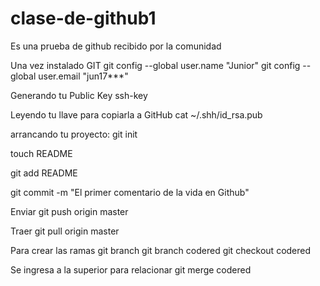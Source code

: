clase-de-github1
================

Es una prueba de github recibido por la comunidad

Una vez instalado GIT
git config --global user.name "Junior"
git config --global user.email "jun17***"

Generando tu Public Key
ssh-key

Leyendo tu llave para copiarla a GitHub
cat ~/.shh/id_rsa.pub

arrancando tu proyecto:
git init

touch README

git add README

git commit -m "El primer comentario de la vida en Github"

Enviar
git push origin master

Traer
git pull origin master

Para crear las ramas
git branch
git branch codered
git checkout codered

Se ingresa a la superior para relacionar
git merge codered